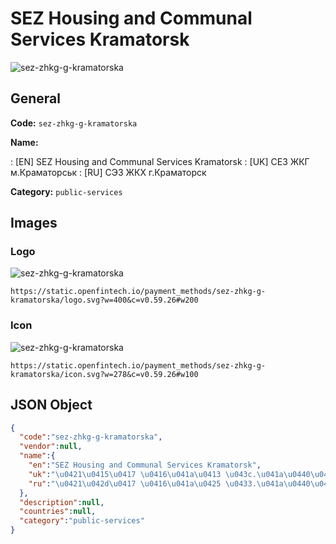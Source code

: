 
# SEZ Housing and Communal Services Kramatorsk 
![sez-zhkg-g-kramatorska](https://static.openfintech.io/payment_methods/sez-zhkg-g-kramatorska/logo.svg?w=400&c=v0.59.26#w200)  

## General 
**Code:** `sez-zhkg-g-kramatorska` 
 
**Name:** 
 
:	[EN] SEZ Housing and Communal Services Kramatorsk 
:	[UK] СЕЗ ЖКГ м.Краматорськ 
:	[RU] СЭЗ ЖКХ г.Краматорск 
 
**Category:** `public-services` 
 

## Images 

### Logo 
![sez-zhkg-g-kramatorska](https://static.openfintech.io/payment_methods/sez-zhkg-g-kramatorska/logo.svg?w=400&c=v0.59.26#w200)  

```
https://static.openfintech.io/payment_methods/sez-zhkg-g-kramatorska/logo.svg?w=400&c=v0.59.26#w200
```  

### Icon 
![sez-zhkg-g-kramatorska](https://static.openfintech.io/payment_methods/sez-zhkg-g-kramatorska/icon.svg?w=278&c=v0.59.26#w100)  

```
https://static.openfintech.io/payment_methods/sez-zhkg-g-kramatorska/icon.svg?w=278&c=v0.59.26#w100
```  

## JSON Object 

```json
{
  "code":"sez-zhkg-g-kramatorska",
  "vendor":null,
  "name":{
    "en":"SEZ Housing and Communal Services Kramatorsk",
    "uk":"\u0421\u0415\u0417 \u0416\u041a\u0413 \u043c.\u041a\u0440\u0430\u043c\u0430\u0442\u043e\u0440\u0441\u044c\u043a",
    "ru":"\u0421\u042d\u0417 \u0416\u041a\u0425 \u0433.\u041a\u0440\u0430\u043c\u0430\u0442\u043e\u0440\u0441\u043a"
  },
  "description":null,
  "countries":null,
  "category":"public-services"
}
```  
